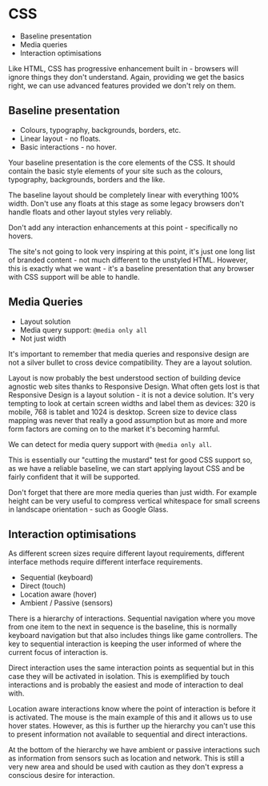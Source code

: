 # CSS

  * Baseline presentation
  * Media queries
  * Interaction optimisations

Like HTML, CSS has progressive enhancement built in - browsers will ignore things they don't understand.  Again, providing we get the basics right, we can use advanced features provided we don't rely on them.

## Baseline presentation

  * Colours, typography, backgrounds, borders, etc.
  * Linear layout - no floats.
  * Basic interactions - no hover.

Your baseline presentation is the core elements of the CSS.  It should contain the basic style elements of your site such as the colours, typography, backgrounds, borders and the like.

The baseline layout should be completely linear with everything 100% width.  Don't use any floats at this stage as some legacy browsers don't handle floats and other layout styles very reliably.

Don't add any interaction enhancements at this point - specifically no hovers.

The site's not going to look very inspiring at this point, it's just one long list of branded content - not much different to the unstyled HTML.  However, this is exactly what we want - it's a baseline presentation that any browser with CSS support will be able to handle.

## Media Queries

  * Layout solution
  * Media query support: <code>@media only all</code>
  * Not just width

It's important to remember that media queries and responsive design are not a silver bullet to cross device compatibility.  They are a layout solution.

Layout is now probably the best understood section of building device agnostic web sites thanks to Responsive Design. What often gets lost is that Responsive Design is a layout solution - it is not a device solution. It's very tempting to look at certain screen widths and label them as devices: 320 is mobile, 768 is tablet and 1024 is desktop. Screen size to device class mapping was never that really a good assumption but as more and more form factors are coming on to the market it's becoming harmful.

We can detect for media query support with `@media only all`.

This is essentially our "cutting the mustard" test for good CSS support so, as we have a reliable baseline, we can start applying layout CSS and be fairly confident that it will be supported.

Don't forget that there are more media queries than just width.  For example height can be very useful to compress vertical whitespace for small screens in landscape orientation - such as Google Glass.

## Interaction optimisations
As different screen sizes require different layout requirements, different interface methods require different interface requirements.

  * Sequential (keyboard)
  * Direct (touch)
  * Location aware (hover)
  * Ambient / Passive (sensors)

There is a hierarchy of interactions.  Sequential navigation where you move from one item to the next in sequence is the baseline, this is normally keyboard navigation but that also includes things like game controllers.  The key to sequential interaction is keeping the user informed of where the current focus of interaction is.

Direct interaction uses the same interaction points as sequential but in this case they will be activated in isolation.  This is exemplified by touch interactions and is probably the easiest and mode of interaction to deal with.

Location aware interactions know where the point of interaction is before it is activated.  The mouse is the main example of this and it allows us to use hover states.  However, as this is further up the hierarchy you can't use this to present information not available to sequential and direct interactions.

At the bottom of the hierarchy we have ambient or passive interactions such as information from sensors such as location and network.  This is still a very new area and should be used with caution as they don't express a conscious desire for interaction.
